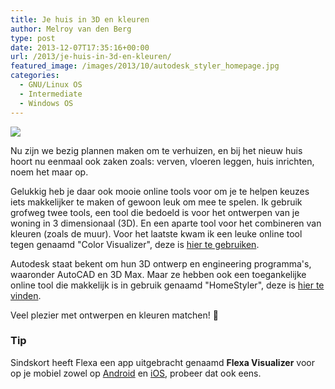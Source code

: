 ```yaml
---
title: Je huis in 3D en kleuren
author: Melroy van den Berg
type: post
date: 2013-12-07T17:35:16+00:00
url: /2013/je-huis-in-3d-en-kleuren/
featured_image: /images/2013/10/autodesk_styler_homepage.jpg
categories:
  - GNU/Linux OS
  - Intermediate
  - Windows OS
---
```


![](/images/2013/10/autodesk.jpg)

Nu zijn we bezig plannen maken om te verhuizen, en bij het nieuw huis hoort nu eenmaal ook zaken zoals: verven, vloeren leggen, huis inrichten, noem het maar op.

Gelukkig heb je daar ook mooie online tools voor om je te helpen keuzes iets makkelijker te maken of gewoon leuk om mee te spelen. Ik gebruik grofweg twee tools, een tool die bedoeld is voor het ontwerpen van je woning in 3 dimensionaal (3D). En een aparte tool voor het combineren van kleuren (zoals de muur). Voor het laatste kwam ik een leuke online tool tegen genaamd "Color Visualizer", deze is [hier te gebruiken](https://www.visualizecolor.com/).

Autodesk staat bekent om hun 3D ontwerp en engineering programma's, waaronder AutoCAD en 3D Max. Maar ze hebben ook een toegankelijke online tool die makkelijk is in gebruik genaamd "HomeStyler", deze is [hier te vinden](http://www.homestyler.com/designer).

Veel plezier met ontwerpen en kleuren matchen! 🙂

### Tip

Sindskort heeft Flexa een app uitgebracht genaamd **Flexa Visualizer** voor op je mobiel zowel op [Android](https://play.google.com/store/apps/details?id=com.akzonobel.nl.flexa) en [iOS](https://apps.apple.com/nl/app/flexa-visualizer/id862433220), probeer dat ook eens.
